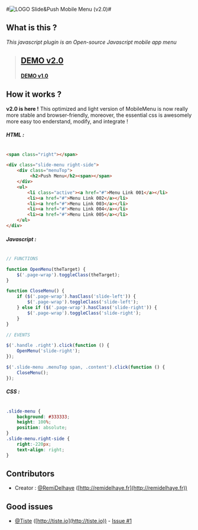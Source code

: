 #![LOGO](https://cdn3.iconfinder.com/data/icons/eightyshades/512/45_Menu-24.png) Slide&Push Mobile Menu (v2.0)#

What is this ?
--------------

*This javascript plugin is an Open-source Javascript mobile app menu*

> ## [DEMO v2.0](http://remidelhaye.github.io/MobileMenu)
> #### [DEMO v1.0](http://remidelhaye.github.io/MobileMenu/v1.0)


How it works ?
--------------

**v2.0 is here !** This optimized and light version of MobileMenu is now really more stable and browser-friendly, moreover, the essential css is awesomely more easy too enderstand, modify, and integrate !

##### HTML :

```html

<span class="right"></span>

<div class="slide-menu right-side">
    <div class="menuTop">
         <h2>Push Menu</h2><span></span>
    </div>
    <ul>
        <li class="active"><a href="#">Menu Link 001</a></li>
        <li><a href="#">Menu Link 002</a></li>
        <li><a href="#">Menu Link 003</a></li>
        <li><a href="#">Menu Link 004</a></li>
        <li><a href="#">Menu Link 005</a></li>
    </ul>
</div>

```

##### Javascript :

```javascript

// FUNCTIONS

function OpenMenu(theTarget) {
    $('.page-wrap').toggleClass(theTarget);
}

function CloseMenu() {
    if ($('.page-wrap').hasClass('slide-left')) {
        $('.page-wrap').toggleClass('slide-left');
    } else if ($('.page-wrap').hasClass('slide-right')) {
        $('.page-wrap').toggleClass('slide-right');
    }
}

// EVENTS

$('.handle .right').click(function () {
    OpenMenu('slide-right');
});

$('.slide-menu .menuTop span, .content').click(function () {
    CloseMenu();
});

```

##### CSS :

```css

.slide-menu {
    background: #333333;
    height: 100%;
    position: absolute;
}
.slide-menu.right-side {
    right:-220px;
    text-align: right;
}

```

Contributors
------------

 * Creator : [@RemiDelhaye](https://github.com/RemiDelhaye) ([http://remidelhaye.fr](http://remidelhaye.fr))

Good issues
-----------

 * [@Tiste](https://github.com/tiste) ([http://tiste.io](http://tiste.io)) - [Issue #1](https://github.com/RemiDelhaye/MobileMenu/issues/1)
